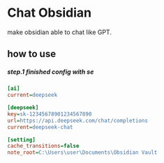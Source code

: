 # Chat Obsidian
 
make obsidian able to chat like GPT.


## how to use

##### step.1 finished config with se

```ini
[ai]
current=deepseek

[deepseek]
key=sk-12345678901234567890
url=https://api.deepseek.com/chat/completions
current=deepseek-chat

[setting]
cache_transitions=false
note_root=C:\Users\user\Documents\Obsidian Vault
```
